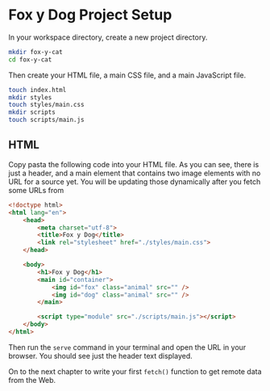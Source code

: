 # Fox y Dog Project Setup

In your workspace directory, create a new project directory.

```sh
mkdir fox-y-cat
cd fox-y-cat
```

Then create your HTML file, a main CSS file, and a main JavaScript file.

```sh
touch index.html
mkdir styles
touch styles/main.css
mkdir scripts
touch scripts/main.js
```

## HTML

Copy pasta the following code into your HTML file. As you can see, there is just a header, and a main element that contains two image elements with no URL for a source yet. You will be updating those dynamically after you fetch some URLs from

```html
<!doctype html>
<html lang="en">
    <head>
        <meta charset="utf-8">
        <title>Fox y Dog</title>
        <link rel="stylesheet" href="./styles/main.css">
    </head>

    <body>
        <h1>Fox y Dog</h1>
        <main id="container">
            <img id="fox" class="animal" src="" />
            <img id="dog" class="animal" src="" />
        </main>

        <script type="module" src="./scripts/main.js"></script>
    </body>
</html>
```

Then run the `serve` command in your terminal and open the URL in your browser. You should see just the header text displayed.

On to the next chapter to write your first `fetch()` function to get remote data from the Web.
